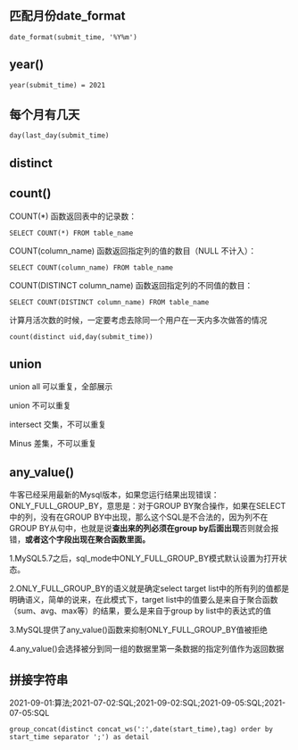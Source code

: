

## 匹配月份date_format

```
date_format(submit_time, '%Y%m')
```

## year()

```
year(submit_time) = 2021
```

## 每个月有几天

```
day(last_day(submit_time)
```



## distinct

## count()

COUNT(*) 函数返回表中的记录数：

`SELECT COUNT(*) FROM table_name`



COUNT(column_name) 函数返回指定列的值的数目（NULL 不计入）：

`SELECT COUNT(column_name) FROM table_name`



COUNT(DISTINCT column_name) 函数返回指定列的不同值的数目：

`SELECT COUNT(DISTINCT column_name) FROM table_name`

计算月活次数的时候，一定要考虑去除同一个用户在一天内多次做答的情况

```
count(distinct uid,day(submit_time))
```

## union

union all 可以重复，全部展示

union 不可以重复

intersect 交集，不可以重复

Minus 差集，不可以重复

## any_value()

牛客已经采用最新的Mysql版本，如果您运行结果出现错误：ONLY_FULL_GROUP_BY，意思是：对于GROUP BY聚合操作，如果在SELECT中的列，没有在GROUP BY中出现，那么这个SQL是不合法的，因为列不在GROUP BY从句中，也就是说**查出来的列必须在group by后面出现**否则就会报错，**或者这个字段出现在聚合函数里面。**

1.MySQL5.7之后，sql_mode中ONLY_FULL_GROUP_BY模式默认设置为打开状态。

2.ONLY_FULL_GROUP_BY的语义就是确定select target list中的所有列的值都是明确语义，简单的说来，在此模式下，target list中的值要么是来自于聚合函数（sum、avg、max等）的结果，要么是来自于group by list中的表达式的值

3.MySQL提供了any_value()函数来抑制ONLY_FULL_GROUP_BY值被拒绝

4.any_value()会选择被分到同一组的数据里第一条数据的指定列值作为返回数据

## 拼接字符串

2021-09-01:算法;2021-07-02:SQL;2021-09-02:SQL;2021-09-05:SQL;2021-07-05:SQL

```
group_concat(distinct concat_ws(':',date(start_time),tag) order by start_time separator ';') as detail
```

